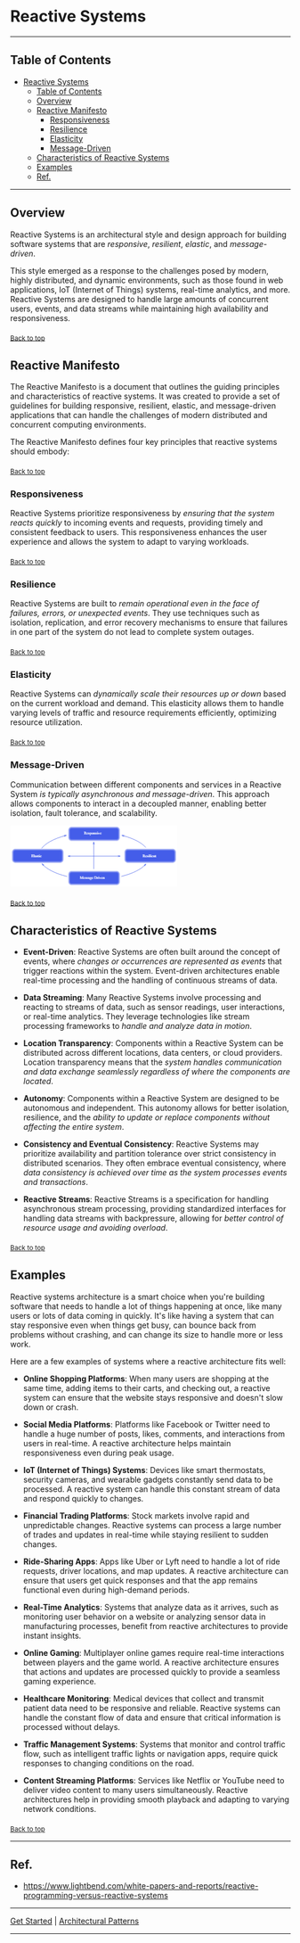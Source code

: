 # Reactive Systems

---

## Table of Contents
<!-- TOC -->
* [Reactive Systems](#reactive-systems)
  * [Table of Contents](#table-of-contents)
  * [Overview](#overview)
  * [Reactive Manifesto](#reactive-manifesto)
    * [Responsiveness](#responsiveness)
    * [Resilience](#resilience)
    * [Elasticity](#elasticity)
    * [Message-Driven](#message-driven)
  * [Characteristics of Reactive Systems](#characteristics-of-reactive-systems)
  * [Examples](#examples)
  * [Ref.](#ref)
<!-- TOC -->

---

## Overview
Reactive Systems is an architectural style and design approach for building software systems that are *responsive*, *resilient*, *elastic*, and *message-driven*. 

This style emerged as a response to the challenges posed by modern, highly distributed, and dynamic environments, such as those found in web applications, IoT (Internet of Things) systems, real-time analytics, and more. Reactive Systems are designed to handle large amounts of concurrent users, events, and data streams while maintaining high availability and responsiveness.

<sub>[Back to top](#table-of-contents)</sub>

## Reactive Manifesto
The Reactive Manifesto is a document that outlines the guiding principles and characteristics of reactive systems. It was created to provide a set of guidelines for building responsive, resilient, elastic, and message-driven applications that can handle the challenges of modern distributed and concurrent computing environments.

The Reactive Manifesto defines four key principles that reactive systems should embody:

<sub>[Back to top](#table-of-contents)</sub>

### Responsiveness

Reactive Systems prioritize responsiveness by *ensuring that the system reacts quickly* to incoming events and requests, providing timely and consistent feedback to users. This responsiveness enhances the user experience and allows the system to adapt to varying workloads.

<sub>[Back to top](#table-of-contents)</sub>

### Resilience

Reactive Systems are built to *remain operational even in the face of failures, errors, or unexpected events*. They use techniques such as isolation, replication, and error recovery mechanisms to ensure that failures in one part of the system do not lead to complete system outages.

<sub>[Back to top](#table-of-contents)</sub>

### Elasticity

Reactive Systems can *dynamically scale their resources up or down* based on the current workload and demand. This elasticity allows them to handle varying levels of traffic and resource requirements efficiently, optimizing resource utilization.

<sub>[Back to top](#table-of-contents)</sub>

### Message-Driven

Communication between different components and services in a Reactive System *is typically asynchronous and message-driven*. This approach allows components to interact in a decoupled manner, enabling better isolation, fault tolerance, and scalability.

![img.png](../../img/reactive.png)

<sub>[Back to top](#table-of-contents)</sub>

## Characteristics of Reactive Systems

- **Event-Driven**: Reactive Systems are often built around the concept of events, where *changes or occurrences are represented as events* that trigger reactions within the system. Event-driven architectures enable real-time processing and the handling of continuous streams of data.


- **Data Streaming**: Many Reactive Systems involve processing and reacting to streams of data, such as sensor readings, user interactions, or real-time analytics. They leverage technologies like stream processing frameworks to *handle and analyze data in motion*.


- **Location Transparency**: Components within a Reactive System can be distributed across different locations, data centers, or cloud providers. Location transparency means that the *system handles communication and data exchange seamlessly regardless of where the components are located*.


- **Autonomy**: Components within a Reactive System are designed to be autonomous and independent. This autonomy allows for better isolation, resilience, and the *ability to update or replace components without affecting the entire system*.


- **Consistency and Eventual Consistency**: Reactive Systems may prioritize availability and partition tolerance over strict consistency in distributed scenarios. They often embrace eventual consistency, where *data consistency is achieved over time as the system processes events and transactions*.


- **Reactive Streams**: Reactive Streams is a specification for handling asynchronous stream processing, providing standardized interfaces for handling data streams with backpressure, allowing for *better control of resource usage and avoiding overload*.


<sub>[Back to top](#table-of-contents)</sub>

## Examples

Reactive systems architecture is a smart choice when you're building software that needs to handle a lot of things happening at once, like many users or lots of data coming in quickly. It's like having a system that can stay responsive even when things get busy, can bounce back from problems without crashing, and can change its size to handle more or less work.

Here are a few examples of systems where a reactive architecture fits well:

- **Online Shopping Platforms**: When many users are shopping at the same time, adding items to their carts, and checking out, a reactive system can ensure that the website stays responsive and doesn't slow down or crash.


- **Social Media Platforms**: Platforms like Facebook or Twitter need to handle a huge number of posts, likes, comments, and interactions from users in real-time. A reactive architecture helps maintain responsiveness even during peak usage.


- **IoT (Internet of Things) Systems**: Devices like smart thermostats, security cameras, and wearable gadgets constantly send data to be processed. A reactive system can handle this constant stream of data and respond quickly to changes.


- **Financial Trading Platforms**: Stock markets involve rapid and unpredictable changes. Reactive systems can process a large number of trades and updates in real-time while staying resilient to sudden changes.


- **Ride-Sharing Apps**: Apps like Uber or Lyft need to handle a lot of ride requests, driver locations, and map updates. A reactive architecture can ensure that users get quick responses and that the app remains functional even during high-demand periods.


- **Real-Time Analytics**: Systems that analyze data as it arrives, such as monitoring user behavior on a website or analyzing sensor data in manufacturing processes, benefit from reactive architectures to provide instant insights.


- **Online Gaming**: Multiplayer online games require real-time interactions between players and the game world. A reactive architecture ensures that actions and updates are processed quickly to provide a seamless gaming experience.


- **Healthcare Monitoring**: Medical devices that collect and transmit patient data need to be responsive and reliable. Reactive systems can handle the constant flow of data and ensure that critical information is processed without delays.


- **Traffic Management Systems**: Systems that monitor and control traffic flow, such as intelligent traffic lights or navigation apps, require quick responses to changing conditions on the road.


- **Content Streaming Platforms**: Services like Netflix or YouTube need to deliver video content to many users simultaneously. Reactive architectures help in providing smooth playback and adapting to varying network conditions.



<sub>[Back to top](#table-of-contents)</sub>

___

## Ref.

- https://www.lightbend.com/white-papers-and-reports/reactive-programming-versus-reactive-systems

___

[Get Started](../../get-started.md) |
[Architectural Patterns](../../get-started.md#architectural-patterns) 

---